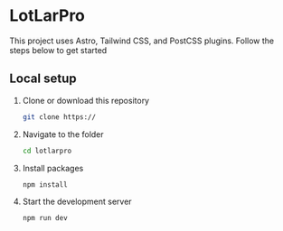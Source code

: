 # LotLarPro

This project uses Astro, Tailwind CSS, and PostCSS plugins. Follow the steps below to get started

## Local setup

1. Clone or download this repository

   ```sh
   git clone https://
   ```

2. Navigate to the folder

   ```sh
   cd lotlarpro
   ```

3. Install packages

   ```sh
   npm install
   ```

4. Start the development server

   ```sh
   npm run dev
   ```
